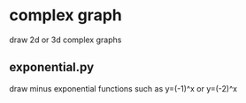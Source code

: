 # complex graph
draw 2d or 3d complex graphs

## exponential.py
draw minus exponential functions such as y=(-1)^x or y=(-2)^x
